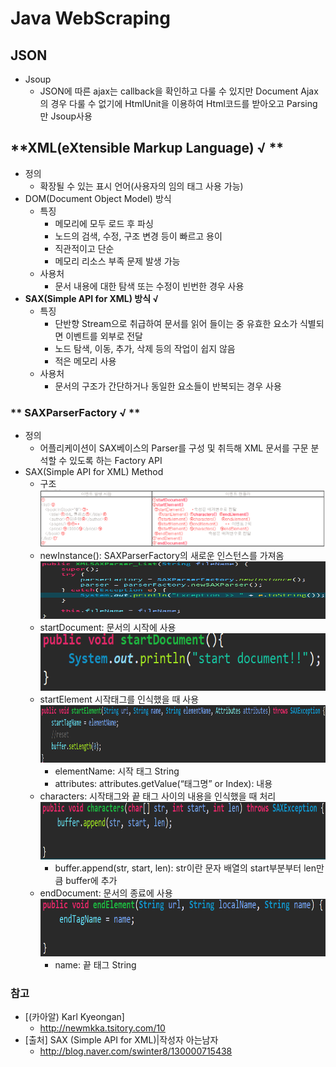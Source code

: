 # **Java WebScraping**
## JSON
 - Jsoup
 	 - JSON에 따른 ajax는 callback을 확인하고 다룰 수 있지만 Document Ajax의 경우 다룰 수 없기에 HtmlUnit을 이용하여 Html코드를 받아오고 Parsing만 Jsoup사용

## **XML(eXtensible Markup Language) √ **
 - 정의
 	 - 확장될 수 있는 표시 언어(사용자의 임의 태그 사용 가능)
 - DOM(Document Object Model) 방식
 	 - 특징
		 - 메모리에 모두 로드 후 파싱
		 - 노드의 검색, 수정, 구조 변경 등이 빠르고 용이
		 - 직관적이고 단순
		 - 메모리 리소스 부족 문제 발생 가능
	 - 사용처
		 - 문서 내용에 대한 탐색 또는 수정이 빈번한 경우 사용
 - **SAX(Simple API for XML) 방식 √**
	 - 특징
		 - 단반향 Stream으로 취급하여 문서를 읽어 들이는 중 유효한 요소가 식별되면 이벤트를 외부로 전달
		 - 노드 탐색, 이동, 추가, 삭제 등의 작업이 쉽지 않음
	 	 - 적은 메모리 사용
	 - 사용처
		 - 문서의 구조가 간단하거나 동일한 요소들이 반복되는 경우 사용

### ** SAXParserFactory √ **
 - 정의
	 - 어플리케이션이 SAX베이스의 Parser를 구성 및 취득해 XML 문서를 구문 분석할 수 있도록 하는 Factory API
 - SAX(Simple API for XML) Method
 	 - 구조
		<img width="700" height="92" src="../image/java/Java WebScraping/SAXParserFactory.png"></img> 	 	
	 - newInstance(): SAXParserFactory의 새로운 인스턴스를 가져옴
		<img width="700" height="92" src="../image/java/Java WebScraping/newInstance.png"></img>
	 - startDocument: 문서의 시작에 사용
		<img width="700" height="92" src="../image/java/Java WebScraping/startDocument.png"></img>
	 - startElement 시작태그를 인식했을 때 사용
		<img width="700" height="92" src="../image/java/Java WebScraping/startElement.png"></img>
	 	 - elementName: 시작 태그 String
	 	 - attributes: attributes.getValue(“태그명” or Index): 내용
	 - characters: 시작태그와 끝 태그 사이의 내용을 인식했을 때 처리
		<img width="700" height="92" src="../image/java/Java WebScraping/characters.png"></img>
		 - buffer.append(str, start, len): str이란 문자 배열의 start부분부터 len만큼 buffer에 추가
	 - endDocument: 문서의 종료에 사용 
		<img width="700" height="92" src="../image/java/Java WebScraping/endDocument.png"></img>
		 - name: 끝 태그 String

### 참고
 - [(카아알) Karl Kyeongan]
  	 - <http://newmkka.tsitory.com/10>
 - [출처] SAX (Simple API for XML)|작성자 아는남자
 	 - <http://blog.naver.com/swinter8/130000715438>